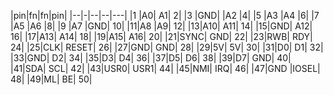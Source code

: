 |pin|fn|fn|pin|
|--|-|--|--|---|
|1	|A0|	A1|	2|
|3	|GND|	|A2	|4|
|5	|A3	|A4	|6|
|7	|A5	|A6	|8|
|9	|A7	|GND|	10|
|11|A8	|A9|	12|
|13|A10|	A11|	14|
|15|GND|	A12|	16|
|17|A13|	A14|	18|
|19|A15|	A16|	20|
|21|SYNC|	GND|	22|
|23|RWB|	RDY|	24|
|25|CLK|	RESET|	26|
|27|GND|	GND|	28|
|29|5V|	5V|	30|
|31|D0|	D1|	32|
|33|GND|	D2|	34|
|35|D3|	D4|	36|
|37|D5|	D6|	38|
|39|D7|	GND|	40|
|41|SDA|	SCL|	42|
|43|USR0|	USR1|	44|
|45|NMI|	IRQ|	46|
|47|GND	|IOSEL|	48|
|49|ML|	BE|	50|
